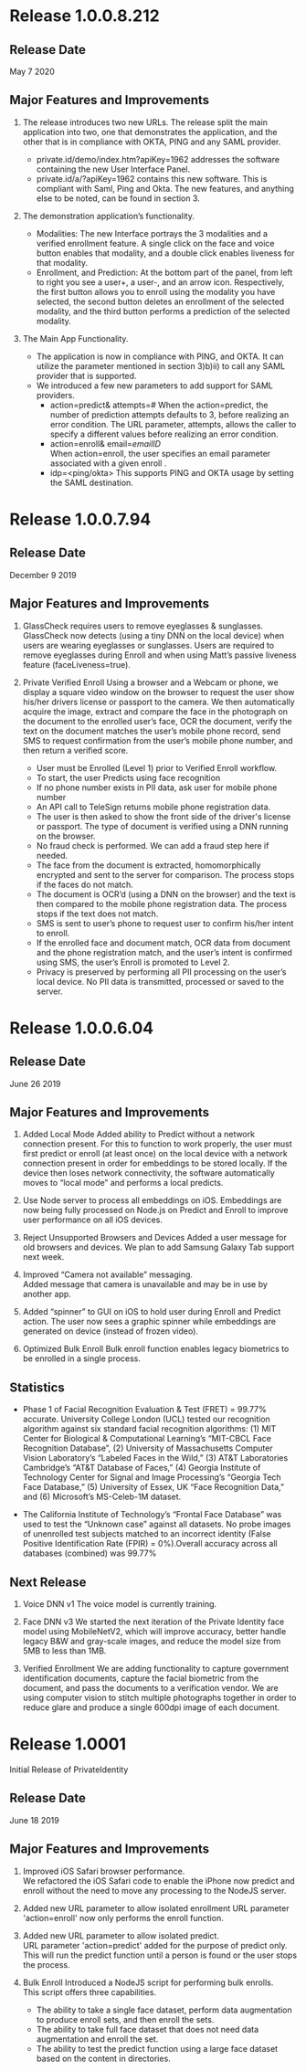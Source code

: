 # Release 1.0.0.8.212 #


## Release Date ##

May 7 2020

## Major Features and Improvements ##

1. The release introduces two new URLs. 
The release split the main application into two, one that demonstrates the application, and the other that is in compliance with OKTA, PING and any SAML provider. 
   * private.id/demo/index.htm?apiKey=1962 addresses the software containing the new User Interface Panel. 
   * private.id/a/?apiKey=1962 contains this new software. This is compliant with Saml, Ping and Okta. The new features, and anything else to be noted, can be found in section 3.
  
2. The demonstration application’s functionality.
   * Modalities: The new Interface portrays the 3 modalities and a verified enrollment feature. A single click on the face and voice button enables that modality, and a double click enables liveness for that modality.
   * Enrollment, and Prediction: At the bottom part of the panel, from left to right you see a user+, a  user-, and an arrow icon. Respectively, the first button allows you to enroll using the modality you have selected, the second button deletes an enrollment of the selected modality, and the third button performs a prediction of the selected modality.
  
3. The Main App Functionality.
   * The application is now in compliance with PING, and OKTA. It can utilize the parameter mentioned in section 3)b)ii) to call any SAML provider that is supported. 
   * We introduced a few new parameters to add support for SAML providers.
     - action=predict& attempts=# 
       When the action=predict, the number of prediction attempts defaults to 3, before realizing an error condition.  The URL parameter, attempts, allows the caller to specify a different values before realizing an error condition.
     - action=enroll& email=_emailID_  
       When action=enroll, the user specifies an email parameter associated with a given enroll .
     - idp=<ping/okta> 
        This supports PING and OKTA usage by setting the SAML destination.	


# Release 1.0.0.7.94 #

## Release Date ##

December 9 2019

## Major Features and Improvements ##

1. GlassCheck requires users to remove eyeglasses & sunglasses.
GlassCheck now detects (using a tiny DNN on the local device) when users are wearing eyeglasses or sunglasses.  Users are required to remove eyeglasses during Enroll and when using Matt’s passive liveness feature (faceLiveness=true).  

2. Private Verified Enroll 
Using a browser and a Webcam or phone, we display a square video window on the browser to request the user show his/her drivers license or passport to the camera.  We then automatically acquire the image, extract and compare the face in the photograph on the document to the enrolled user’s face, OCR the document, verify the text on the document matches the user’s mobile phone record, send SMS to request confirmation from the user’s mobile phone number, and then return a verified score.
   * User must be Enrolled (Level 1) prior to Verified Enroll workflow.
   * To start, the user Predicts using face recognition 
   * If no phone number  exists in PII data, ask user for mobile phone number 
   * An API call to TeleSign returns mobile phone registration data. 
   * The user is then asked to show the front side of the driver's license or passport. The type of document is verified using a DNN running on the browser. 
   * No fraud check is performed. We can add a fraud step here if needed.
   * The face from the document is extracted, homomorphically encrypted and sent to the server for comparison.  The process stops if the faces do not match.
   * The document is OCR’d (using a DNN on the browser) and the text is then compared to the mobile phone registration data. The process stops if the text does not match. 
   * SMS is sent to user’s phone to request user to confirm his/her intent to enroll.
   * If the enrolled face and document match, OCR data from document and the phone registration match, and the user’s intent is confirmed using SMS, the user’s Enroll is promoted to Level 2. 
   * Privacy is preserved by performing all PII processing on the user’s local device. No PII data is transmitted, processed or saved to the server.



# Release 1.0.0.6.04 #

## Release Date ##

June 26 2019

## Major Features and Improvements ##

1. Added Local Mode
Added ability to Predict without a network connection present.  For this to function to work properly, the user must first predict or enroll (at least once) on the local device with a network connection present in order for embeddings to be stored locally.  If the device then loses network connectivity, the software automatically moves to “local mode” and performs a local predicts.

2. Use Node server to process all embeddings on iOS. 
Embeddings are now being fully processed on Node.js on Predict and Enroll to improve user performance on all iOS devices.  

3. Reject Unsupported Browsers and Devices
Added a user message for old browsers and devices.  We plan to add Samsung Galaxy Tab support next week.  

4. Improved “Camera not available” messaging.  
Added message that camera is unavailable and may be in use by another app.

5. Added “spinner” to GUI on iOS to hold user during Enroll and Predict action.
The user now sees a graphic spinner while embeddings are generated on device (instead of frozen video).

6. Optimized Bulk Enroll
Bulk enroll function enables legacy biometrics to be enrolled in a single process.  

## Statistics ##

* Phase 1 of Facial Recognition Evaluation & Test (FRET) = 99.77% accurate. 
University College London (UCL) tested our recognition algorithm against six standard facial recognition algorithms: (1) MIT Center for Biological & Computational Learning’s “MIT-CBCL Face Recognition Database”, (2) University of Massachusetts Computer Vision Laboratory’s “Labeled Faces in the Wild,” (3) AT&T Laboratories Cambridge’s “AT&T Database of Faces,” (4) Georgia Institute of Technology Center for Signal and Image Processing’s “Georgia Tech Face Database,” (5) University of Essex, UK “Face Recognition Data,” and (6) Microsoft’s MS-Celeb-1M dataset.

* The California Institute of Technology’s “Frontal Face Database” was used to test the “Unknown case” against all datasets. No probe images of unenrolled test subjects matched to an incorrect identity (False Positive Identification Rate (FPIR) = 0%).Overall accuracy across all databases (combined) was 99.77%

## Next Release ##
1. Voice DNN v1
The voice model is currently training.

2. Face DNN v3
We started the next iteration of the Private Identity face model using MobileNetV2, which will improve accuracy, better handle legacy B&W and gray-scale images, and reduce the model size from 5MB to less than 1MB.

3. Verified Enrollment 
We are adding functionality to capture government identification documents, capture the facial biometric from the document, and pass the documents to a verification vendor.  We are using computer vision to stitch multiple photographs together in order to reduce glare and produce a single 600dpi image of each document.

# Release 1.0001 #
Initial Release of PrivateIdentity

## Release Date ##

June 18 2019

## Major Features and Improvements ##

1. Improved iOS Safari browser performance.  
We refactored the iOS Safari code to enable the iPhone now predict and enroll without the need to move any processing to the NodeJS server.  

2. Added new URL parameter to allow isolated enrollment 
URL parameter 'action=enroll' now only performs the enroll function.

3. Added new URL parameter to allow isolated predict.  
URL parameter 'action=predict' added for the purpose of predict only. This will run the predict function until a person is found or the user stops the process.

4. Bulk Enroll 
Introduced a NodeJS script for performing bulk enrolls.  
This script offers three capabilities.
   * The ability to take a single face dataset, perform data augmentation to produce enroll sets, and then enroll the sets.
   * The ability to take full face dataset that does not need data augmentation and enroll the set.  
   * The ability to test the predict function using a large face dataset based on the content in directories. 
  

